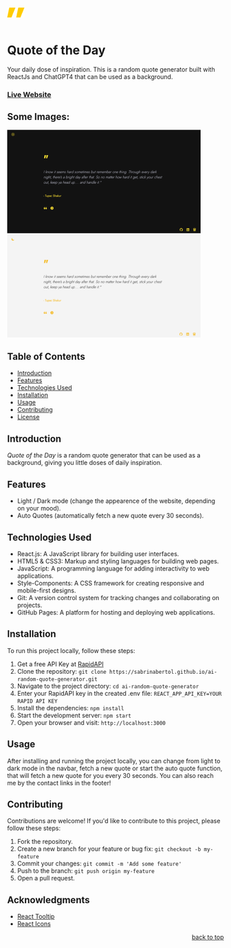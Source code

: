 <a name="readme-top"></a>

<img src="./public/aspa.png" alt="Logo" width="40" height="23">
<br>
<br>

# Quote of the Day
Your daily dose of inspiration. This is a random quote generator built with ReactJs and ChatGPT4 that can be used as a background. 

### [Live Website](https://sabrinabertol.github.io/ai-random-quote-generator/)
## Some Images:
<img width="450px;" src="./public/dark.png"/>
<img width="450px;" src="./public/light.png"/>


## Table of Contents
- [Introduction](#introduction)
- [Features](#features)
- [Technologies Used](#technologies-used)
- [Installation](#installation)
- [Usage](#usage)
- [Contributing](#contributing)
- [License](#license)

## Introduction
*Quote of the Day* is a random quote generator that can be used as a background, giving you little doses of daily inspiration. 

## Features
- Light / Dark mode (change the appearence of the website, depending on your mood).
- Auto Quotes (automatically fetch a new quote every 30 seconds).

## Technologies Used
- React.js: A JavaScript library for building user interfaces.
- HTML5 & CSS3: Markup and styling languages for building web pages.
- JavaScript: A programming language for adding interactivity to web applications.
- Style-Components: A CSS framework for creating responsive and mobile-first designs.
- Git: A version control system for tracking changes and collaborating on projects.
- GitHub Pages: A platform for hosting and deploying web applications.

## Installation
To run this project locally, follow these steps:

1. Get a free API Key at [RapidAPI](https://rapidapi.com/)
2. Clone the repository: `git clone https://sabrinabertol.github.io/ai-random-quote-generator.git`
3. Navigate to the project directory: `cd ai-random-quote-generator`
4. Enter your RapidAPI key in the created .env file: `REACT_APP_API_KEY=YOUR RAPID API KEY`
5. Install the dependencies: `npm install`
6. Start the development server: `npm start`
7. Open your browser and visit: `http://localhost:3000`

## Usage
After installing and running the project locally, you can change from light to dark mode in the navbar, fetch a new quote or start the auto quote function, that will fetch a new quote for you every 30 seconds. You can also reach me by the contact links in the footer!

## Contributing
Contributions are welcome! If you'd like to contribute to this project, please follow these steps:

1. Fork the repository.
2. Create a new branch for your feature or bug fix: `git checkout -b my-feature`
3. Commit your changes: `git commit -m 'Add some feature'`
4. Push to the branch: `git push origin my-feature`
5. Open a pull request.

## Acknowledgments

- [React Tooltip](https://react-tooltip.com/)
- [React Icons](https://react-icons.github.io/react-icons/)


<p align="right"><a href="#readme-top">back to top</a></p>